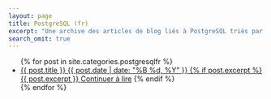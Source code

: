 ```yaml
---
layout: page
title: PostgreSQL (fr)
excerpt: "Une archive des articles de blog liés à PostgreSQL triés par date."
search_omit: true
---
```


<ul class="post-list">
{% for post in site.categories.postgresqlfr %}
 <li>
  <article>
   <a href="{{ site.url }}{{ post.url }}">{{ post.title }}
    <span class="entry-date">
     <time datetime="{{ post.date | date_to_xmlschema }}">
      {{ post.date | date: "%B %d, %Y" }}
     </time>
    </span>
    {% if post.excerpt %}
     <span class="excerpt">
      {{ post.excerpt }}
      <a href="{{ site.url }}{{ post.url }}" class="more">Continuer à lire</a>
     </span>
    {% endif %}
   </a>
  </article>
 </li>
{% endfor %}
</ul>
